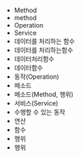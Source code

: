 ﻿- Method
- method
- Operation
- Service
- 데이터를 처리하는 함수
- 데이터를 처리하는함수
- 데이터처리함수
- 데이터함수
- 동작(Operation)
- 메소드
- 메소드(Method, 행위)
- 서비스(Service)
- 수행할 수 있는 동작
- 연산
- 함수
- 행위
- 행위
